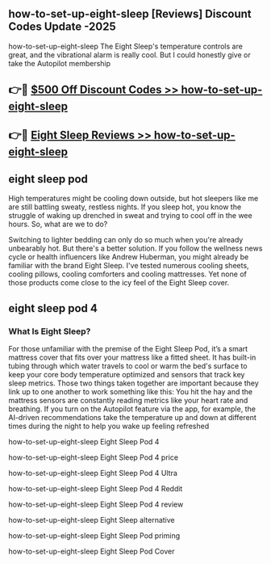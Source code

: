 ## how-to-set-up-eight-sleep [Reviews​] Discount Codes Update -2025

how-to-set-up-eight-sleep The Eight Sleep's temperature controls are great, and the vibrational alarm is really cool. But I could honestly give or take the Autopilot membership

## 👉🔴 [$500 Off Discount Codes >> how-to-set-up-eight-sleep](http://download.freeplayer.one?title=how-to-set-up-eight-sleep&ref=18-ES)

## 👉🔴 [Eight Sleep Reviews >> how-to-set-up-eight-sleep](http://download.freeplayer.one?title=how-to-set-up-eight-sleep&ref=18-ES)

## eight sleep pod

High temperatures might be cooling down outside, but hot sleepers like me are still battling sweaty, restless nights. If you sleep hot, you know the struggle of waking up drenched in sweat and trying to cool off in the wee hours. So, what are we to do?

Switching to lighter bedding can only do so much when you're already unbearably hot. But there's a better solution. If you follow the wellness news cycle or health influencers like Andrew Huberman, you might already be familiar with the brand Eight Sleep. I've tested numerous cooling sheets, cooling pillows, cooling comforters and cooling mattresses. Yet none of those products come close to the icy feel of the Eight Sleep cover.

## eight sleep pod 4

### What Is Eight Sleep?

For those unfamiliar with the premise of the Eight Sleep Pod, it’s a smart mattress cover that fits over your mattress like a fitted sheet. It has built-in tubing through which water travels to cool or warm the bed's surface to keep your core body temperature optimized and sensors that track key sleep metrics. Those two things taken together are important because they link up to one another to work something like this: You hit the hay and the mattress sensors are constantly reading metrics like your heart rate and breathing. If you turn on the Autopilot feature via the app, for example, the AI-driven recommendations take the temperature up and down at different times during the night to help you wake up feeling refreshed

how-to-set-up-eight-sleep Eight Sleep Pod 4

how-to-set-up-eight-sleep Eight Sleep Pod 4 price

how-to-set-up-eight-sleep Eight Sleep Pod 4 Ultra

how-to-set-up-eight-sleep Eight Sleep Pod 4 Reddit

how-to-set-up-eight-sleep Eight Sleep Pod 4 review

how-to-set-up-eight-sleep Eight Sleep alternative

how-to-set-up-eight-sleep Eight Sleep Pod priming

how-to-set-up-eight-sleep Eight Sleep Pod Cover